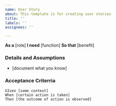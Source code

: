 ```yaml
---
name: User Story
about: This template is for creating user stories
title: ''
labels: ''
assignees: ''

---
```


**As a** [role]
**I need** [function]
**So that** [benefit]

### Details and Assumptions
* [document what you know]

### Acceptance Criterria

```gherkin
GIven [some context]
When [certain action is taken]
Then [the outcome of action is observed]
```
